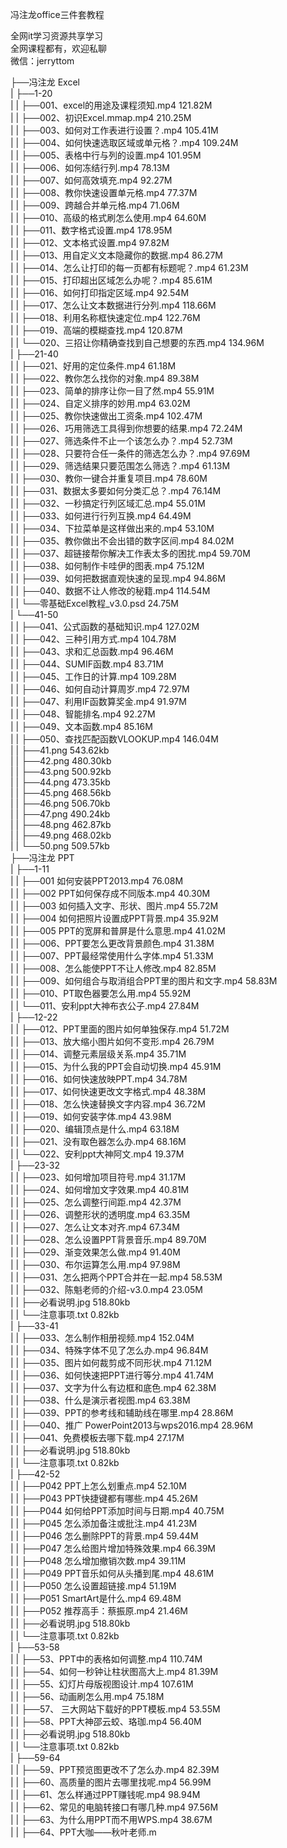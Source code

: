 冯注龙office三件套教程

全网it学习资源共享学习<br>全网课程都有，欢迎私聊<br>微信：jerryttom<br>

├──冯注龙 Excel<br> | ├──1-20<br> | | ├──001、excel的用途及课程须知.mp4 121.82M<br> | | ├──002、初识Excel.mmap.mp4 210.25M<br> | | ├──003、如何对工作表进行设置？.mp4 105.41M<br> | | ├──004、如何快速选取区域或单元格？.mp4 109.24M<br> | | ├──005、表格中行与列的设置.mp4 101.95M<br> | | ├──006、如何冻结行列.mp4 78.13M<br> | | ├──007、如何高效填充.mp4 92.27M<br> | | ├──008、教你快速设置单元格.mp4 77.37M<br> | | ├──009、跨越合并单元格.mp4 71.06M<br> | | ├──010、高级的格式刷怎么使用.mp4 64.60M<br> | | ├──011、数字格式设置.mp4 178.95M<br> | | ├──012、文本格式设置.mp4 97.82M<br> | | ├──013、用自定义文本隐藏你的数据.mp4 86.27M<br> | | ├──014、怎么让打印的每一页都有标题呢？.mp4 61.23M<br> | | ├──015、打印超出区域怎么办呢？.mp4 85.61M<br> | | ├──016、如何打印指定区域.mp4 92.54M<br> | | ├──017、怎么让文本数据进行分列.mp4 118.66M<br> | | ├──018、利用名称框快速定位.mp4 122.76M<br> | | ├──019、高端的模糊查找.mp4 120.87M<br> | | └──020、三招让你精确查找到自己想要的东西.mp4 134.96M<br> | ├──21-40<br> | | ├──021、好用的定位条件.mp4 61.18M<br> | | ├──022、教你怎么找你的对象.mp4 89.38M<br> | | ├──023、简单的排序让你一目了然.mp4 55.91M<br> | | ├──024、自定义排序的妙用.mp4 63.02M<br> | | ├──025、教你快速做出工资条.mp4 102.47M<br> | | ├──026、巧用筛选工具得到你想要的结果.mp4 72.24M<br> | | ├──027、筛选条件不止一个该怎么办？.mp4 52.73M<br> | | ├──028、只要符合任一条件的筛选怎么办？.mp4 97.69M<br> | | ├──029、筛选结果只要范围怎么筛选？.mp4 61.13M<br> | | ├──030、教你一键合并重复项目.mp4 78.60M<br> | | ├──031、数据太多要如何分类汇总？.mp4 76.14M<br> | | ├──032、一秒搞定行列区域汇总.mp4 55.01M<br> | | ├──033、如何进行行列互换.mp4 64.49M<br> | | ├──034、下拉菜单是这样做出来的.mp4 53.10M<br> | | ├──035、教你做出不会出错的数字区间.mp4 84.02M<br> | | ├──037、超链接帮你解决工作表太多的困扰.mp4 59.70M<br> | | ├──038、如何制作卡哇伊的图表.mp4 75.12M<br> | | ├──039、如何把数据直观快速的呈现.mp4 94.86M<br> | | ├──040、数据不让人修改的秘籍.mp4 114.54M<br> | | └──零基础Excel教程_v3.0.psd 24.75M<br> | └──41-50<br> | | ├──041、公式函数的基础知识.mp4 127.02M<br> | | ├──042、三种引用方式.mp4 104.78M<br> | | ├──043、求和汇总函数.mp4 96.46M<br> | | ├──044、SUMIF函数.mp4 83.71M<br> | | ├──045、工作日的计算.mp4 109.28M<br> | | ├──046、如何自动计算周岁.mp4 72.97M<br> | | ├──047、利用IF函数算奖金.mp4 91.97M<br> | | ├──048、智能排名.mp4 92.27M<br> | | ├──049、文本函数.mp4 85.16M<br> | | ├──050、查找匹配函数VLOOKUP.mp4 146.04M<br> | | ├──41.png 543.62kb<br> | | ├──42.png 480.30kb<br> | | ├──43.png 500.92kb<br> | | ├──44.png 473.35kb<br> | | ├──45.png 468.56kb<br> | | ├──46.png 506.70kb<br> | | ├──47.png 490.24kb<br> | | ├──48.png 462.87kb<br> | | ├──49.png 468.02kb<br> | | └──50.png 509.57kb<br> ├──冯注龙 PPT<br> | ├──1-11<br> | | ├──001 如何安装PPT2013.mp4 76.08M<br> | | ├──002 PPT如何保存成不同版本.mp4 40.30M<br> | | ├──003 如何插入文字、形状、图片.mp4 55.72M<br> | | ├──004 如何把照片设置成PPT背景.mp4 35.92M<br> | | ├──005 PPT的宽屏和普屏是什么意思.mp4 41.02M<br> | | ├──006、PPT要怎么更改背景颜色.mp4 31.38M<br> | | ├──007、PPT最经常使用什么字体.mp4 51.33M<br> | | ├──008、怎么能使PPT不让人修改.mp4 82.85M<br> | | ├──009、如何组合与取消组合PPT里的图片和文字.mp4 58.83M<br> | | ├──010、PT取色器要怎么用.mp4 55.92M<br> | | └──011、安利ppt大神布衣公子.mp4 27.84M<br> | ├──12-22<br> | | ├──012、PPT里面的图片如何单独保存.mp4 51.72M<br> | | ├──013、放大缩小图片如何不变形.mp4 26.79M<br> | | ├──014、调整元素层级关系.mp4 35.71M<br> | | ├──015、为什么我的PPT会自动切换.mp4 45.91M<br> | | ├──016、如何快速放映PPT.mp4 34.78M<br> | | ├──017、如何快速更改文字格式.mp4 48.38M<br> | | ├──018、怎么快速替换文字内容.mp4 36.72M<br> | | ├──019、如何安装字体.mp4 43.98M<br> | | ├──020、编辑顶点是什么.mp4 63.18M<br> | | ├──021、没有取色器怎么办.mp4 68.16M<br> | | └──022、安利ppt大神阿文.mp4 19.37M<br> | ├──23-32<br> | | ├──023、如何增加项目符号.mp4 31.17M<br> | | ├──024、如何增加文字效果.mp4 40.81M<br> | | ├──025、怎么调整行间距.mp4 42.37M<br> | | ├──026、调整形状的透明度.mp4 63.35M<br> | | ├──027、怎么让文本对齐.mp4 67.34M<br> | | ├──028、怎么设置PPT背景音乐.mp4 89.70M<br> | | ├──029、渐变效果怎么做.mp4 91.40M<br> | | ├──030、布尔运算怎么用.mp4 97.98M<br> | | ├──031、怎么把两个PPT合并在一起.mp4 58.53M<br> | | ├──032、陈魁老师的介绍-v3.0.mp4 23.05M<br> | | ├──必看说明.jpg 518.80kb<br> | | └──注意事项.txt 0.82kb<br> | ├──33-41<br> | | ├──033、怎么制作相册视频.mp4 152.04M<br> | | ├──034、特殊字体不见了怎么办.mp4 96.84M<br> | | ├──035、图片如何裁剪成不同形状.mp4 71.12M<br> | | ├──036、如何快速把PPT进行等分.mp4 41.74M<br> | | ├──037、文字为什么有边框和底色.mp4 62.38M<br> | | ├──038、什么是演示者视图.mp4 63.38M<br> | | ├──039、PPT的参考线和辅助线在哪里.mp4 28.86M<br> | | ├──040、推广 PowerPoint2013与wps2016.mp4 28.96M<br> | | ├──041、免费模板去哪下载.mp4 27.17M<br> | | ├──必看说明.jpg 518.80kb<br> | | └──注意事项.txt 0.82kb<br> | ├──42-52<br> | | ├──P042 PPT上怎么划重点.mp4 52.10M<br> | | ├──P043 PPT快捷键都有哪些.mp4 45.26M<br> | | ├──P044 如何给PPT添加时间与日期.mp4 40.75M<br> | | ├──P045 怎么添加备注或批注.mp4 41.23M<br> | | ├──P046 怎么删除PPT的背景.mp4 59.44M<br> | | ├──P047 怎么给图片增加特殊效果.mp4 66.39M<br> | | ├──P048 怎么增加撤销次数.mp4 39.11M<br> | | ├──P049 PPT音乐如何从头播到尾.mp4 48.61M<br> | | ├──P050 怎么设置超链接.mp4 51.19M<br> | | ├──P051 SmartArt是什么.mp4 69.48M<br> | | ├──P052 推荐高手：蔡振原.mp4 21.46M<br> | | ├──必看说明.jpg 518.80kb<br> | | └──注意事项.txt 0.82kb<br> | ├──53-58<br> | | ├──53、PPT中的表格如何调整.mp4 110.74M<br> | | ├──54、如何一秒钟让柱状图高大上.mp4 81.39M<br> | | ├──55、幻灯片母版视图设计.mp4 107.61M<br> | | ├──56、动画刷怎么用.mp4 75.18M<br> | | ├──57、 三大网站下载好的PPT模板.mp4 53.55M<br> | | ├──58、PPT大神邵云蛟、珞珈.mp4 56.40M<br> | | ├──必看说明.jpg 518.80kb<br> | | └──注意事项.txt 0.82kb<br> | ├──59-64<br> | | ├──59、PPT预览图更改不了怎么办.mp4 82.39M<br> | | ├──60、高质量的图片去哪里找呢.mp4 56.99M<br> | | ├──61、怎么样通过PPT赚钱呢.mp4 98.94M<br> | | ├──62、常见的电脑转接口有哪几种.mp4 97.56M<br> | | ├──63、为什么用PPT而不用WPS.mp4 38.67M<br> | | ├──64、PPT大咖——秋叶老师.m